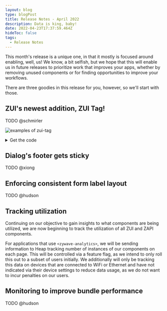 ```yaml
---
layout: blog
type: blogPost
title: Release Notes - April 2022
description: Data is king, baby!
date: 2022-04-23T17:37:59.464Z
hideToc: false
tags:
  - Release Notes
---
```

This month's release is a unique one, in that it mostly is focused around enabling, well, us! We know, a bit selfish, but we hope that this will enable us in future releases to prioritize work that improves your apps, whether by removing unused components or for finding opportunities to improve your workflows.

There are three goodies in this release for you, however, so we'll start with those.

## ZUI's newest addition, ZUI Tag!

TODO @schmirler

![examples of zui-tag](/images/tags-example.png)

 <details><summary>Get the code</summary>

```html
<div class="container">
  <zui-tag color="red">apples</zui-tag>
  <zui-tag color="yellow">bananas</zui-tag>
  <zui-tag color="green">pears</zui-tag>
  <zui-tag color="blue">blueberries</zui-tag>
  <zui-tag color="aqua">some undiscovered aqua fruits</zui-tag>
  <zui-tag color="purple">grapes</zui-tag>
  <zui-tag color="rose">lychees</zui-tag>
  <zui-tag color="orange">oranges</zui-tag>
  <zui-tag color="gray">inedible garbage</zui-tag>
</div>
<style>
  .container {
    margin: 5rem;
    display: flex;
    justify-content: center;
    flex-direction: column;
    gap: 1rem;
  }

  zui-tag {
    display: inline-block;
  }
</style>
```

</details>

<docs-spacer size="small"></docs-spacer>

## Dialog's footer gets sticky

TODO @xiong

## Enforcing consistent form label layout

TODO @hudson

## Tracking utilization

Continuing on our objective to gain insights to what components are being utilized, we are now beginning to track the utilization of all ZUI and ZAPI components. 

For applications that use `<zywave-analytics>`, we will be sending information to Heap tracking number of instances of our components on each page. This will be controlled via a feature flag, as we intend to only roll this out to a subset of users initially. We additionally will only be tracking this data on devices that are connected to WiFi or Ethernet and have not indicated via their device settings to reduce data usage, as we do not want to incur penalties on our users.

## Monitoring to improve bundle performance

TODO @hudson